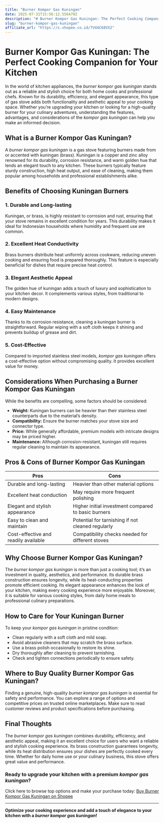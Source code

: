 ```yaml
---
title: "Burner Kompor Gas Kuningan"
date: 2025-07-31T15:56:12.556470Z
description: "# Burner Kompor Gas Kuningan: The Perfect Cooking Companion for Your Kitchen..."
slug: "burner-kompor-gas-kuningan"
affiliate_url: "https://s.shopee.co.id/7V44C68VX2"
---
```

# Burner Kompor Gas Kuningan: The Perfect Cooking Companion for Your Kitchen

In the world of kitchen appliances, the *burner kompor gas kuningan* stands out as a reliable and stylish choice for both home cooks and professional chefs. Known for its durability, efficiency, and elegant appearance, this type of gas stove adds both functionality and aesthetic appeal to your cooking space. Whether you’re upgrading your kitchen or looking for a high-quality burner for your culinary adventures, understanding the features, advantages, and considerations of the *kompor gas kuningan* can help you make an informed decision.

## What is a Burner Kompor Gas Kuningan?

A *burner kompor gas kuningan* is a gas stove featuring burners made from or accented with kuningan (brass). Kuningan is a copper and zinc alloy renowned for its durability, corrosion resistance, and warm golden hue that lends an elegant touch to any kitchen. These burners typically feature sturdy construction, high heat output, and ease of cleaning, making them popular among households and professional establishments alike.

## Benefits of Choosing Kuningan Burners

### 1. Durable and Long-lasting

Kuningan, or brass, is highly resistant to corrosion and rust, ensuring that your stove remains in excellent condition for years. This durability makes it ideal for Indonesian households where humidity and frequent use are common.

### 2. Excellent Heat Conductivity

Brass burners distribute heat uniformly across cookware, reducing uneven cooking and ensuring food is prepared thoroughly. This feature is especially beneficial for dishes that require precise heat control.

### 3. Elegant Aesthetic Appeal

The golden hue of kuningan adds a touch of luxury and sophistication to your kitchen decor. It complements various styles, from traditional to modern designs.

### 4. Easy Maintenance

Thanks to its corrosion resistance, cleaning a kuningan burner is straightforward. Regular wiping with a soft cloth keeps it shining and prevents buildup of grease and dirt.

### 5. Cost-Effective

Compared to imported stainless steel models, *kompor gas kuningan* offers a cost-effective option without compromising quality. It provides excellent value for money.

## Considerations When Purchasing a Burner Kompor Gas Kuningan

While the benefits are compelling, some factors should be considered:

- **Weight:** Kuningan burners can be heavier than their stainless steel counterparts due to the material’s density.
- **Compatibility:** Ensure the burner matches your stove size and connector type.
- **Price:** While generally affordable, premium models with intricate designs may be priced higher.
- **Maintenance:** Although corrosion-resistant, kuningan still requires regular cleaning to maintain its appearance.

## Pros & Cons of Burner Kompor Gas Kuningan

| Pros                                               | Cons                                         |
|-----------------------------------------------------|----------------------------------------------|
| Durable and long-lasting                          | Heavier than other material options        |
| Excellent heat conduction                         | May require more frequent polishing       |
| Elegant and stylish appearance                     | Higher initial investment compared to basic burners |
| Easy to clean and maintain                        | Potential for tarnishing if not cleaned regularly |
| Cost-effective and readily available              | Compatibility checks needed for different stoves |

## Why Choose Burner Kompor Gas Kuningan?

The *burner kompor gas kuningan* is more than just a cooking tool; it’s an investment in quality, aesthetics, and performance. Its durable brass construction ensures longevity, while its heat-conducting properties promote efficient cooking. Its elegant appearance enhances the look of your kitchen, making every cooking experience more enjoyable. Moreover, it is suitable for various cooking styles, from daily home meals to professional culinary preparations.

## How to Care for Your Kuningan Burner

To keep your *kompor gas kuningan* in pristine condition:

- Clean regularly with a soft cloth and mild soap.
- Avoid abrasive cleaners that may scratch the brass surface.
- Use a brass polish occasionally to restore its shine.
- Dry thoroughly after cleaning to prevent tarnishing.
- Check and tighten connections periodically to ensure safety.

## Where to Buy Quality Burner Kompor Gas Kuningan?

Finding a genuine, high-quality *burner kompor gas kuningan* is essential for safety and performance. You can explore a range of options and competitive prices on trusted online marketplaces. Make sure to read customer reviews and product specifications before purchasing.

## Final Thoughts

The *burner kompor gas kuningan* combines durability, efficiency, and aesthetic appeal, making it an excellent choice for users who want a reliable and stylish cooking experience. Its brass construction guarantees longevity, while its heat distribution ensures your dishes are perfectly cooked every time. Whether for daily home use or your culinary business, this stove offers great value and performance.

### Ready to upgrade your kitchen with a premium *kompor gas kuningan*? 

Click here to browse top options and make your purchase today: [Buy Burner Kompor Gas Kuningan on Shopee](https://s.shopee.co.id/7V44C68VX2)

---

**Optimize your cooking experience and add a touch of elegance to your kitchen with a *burner kompor gas kuningan*!**